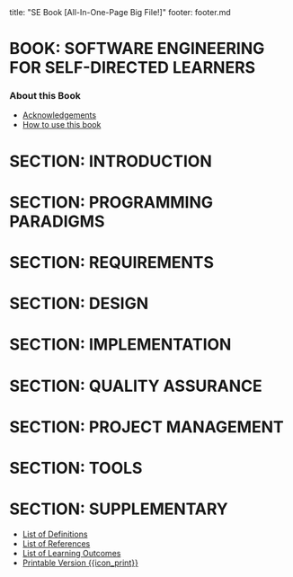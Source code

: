 <frontmatter>
title: "SE Book [All-In-One-Page Big File!]"
footer: footer.md
</frontmatter>

<include src="navbar.md" boilerplate />

<link rel="stylesheet" href="{{baseUrl}}/css/textbook.css">

<div class="website-content">

# BOOK: SOFTWARE ENGINEERING FOR SELF-DIRECTED LEARNERS

### About this Book

* [Acknowledgements](about/acknowledgements.html)
* [How to use this book](about/usage.html)


<include src="toc.md" />


# SECTION: INTRODUCTION

<include src="../softwareEngineering/chapter.md" boilerplate />


# SECTION: PROGRAMMING PARADIGMS

<include src="../oop/chapter.md" boilerplate />


# SECTION: REQUIREMENTS

<include src="../requirements/chapter.md" boilerplate />

<include src="../gatheringRequirements/chapter.md" boilerplate />

<include src="../specifyingRequirements/chapter.md" boilerplate />


# SECTION: DESIGN

<include src="../design/chapter.md" boilerplate />

<include src="../designFundamentals/chapter.md" boilerplate />

<include src="../modeling/chapter.md" boilerplate />

<include src="../architecture/container-inParent-asPanel.md" boilerplate />

<include src="../designPatterns/chapter.md" boilerplate />

<include src="../designApproaches/chapter.md" boilerplate />


# SECTION: IMPLEMENTATION

<include src="../ides/chapter.md" boilerplate />

<include src="../codeQuality/chapter.md" boilerplate />

<include src="../refactoring/chapter.md" boilerplate />

<include src="../documentation/chapter.md" boilerplate />

<include src="../errorHandling/chapter.md" boilerplate />

<include src="../integration/chapter.md" boilerplate />

<include src="../reuse/chapter.md" boilerplate />


# SECTION: QUALITY ASSURANCE

<include src="../qualityAssurance/chapter.md" boilerplate />

<include src="../testing/chapter.md" boilerplate />

<include src="../testCaseDesign/chapter.md" boilerplate />


# SECTION: PROJECT MANAGEMENT

<include src="../revisionControl/chapter.md" boilerplate />

<include src="../projectPlanning/chapter.md" boilerplate />

<include src="../teamwork/chapter.md" boilerplate />

<include src="../processModels/chapter.md" boilerplate />


# SECTION: TOOLS

<include src="../uml/chapter.md" boilerplate />

<include src="../intellij/chapter.md" boilerplate />

<include src="../gitAndGithub/chapter.md" boilerplate />

<include src="../javaTools/chapter.md" boilerplate />

<include src="../junit/chapter.md" boilerplate />


# SECTION: SUPPLEMENTARY

<include src="../principles/chapter.md" boilerplate />

<!-- TODO: add review -->

* [List of Definitions](common/definitions.html)
* [List of References](common/references.html)
* [List of Learning Outcomes](common/outcomes.html)
* [Printable Version {{icon_print}}](common/print.html)

</div>

